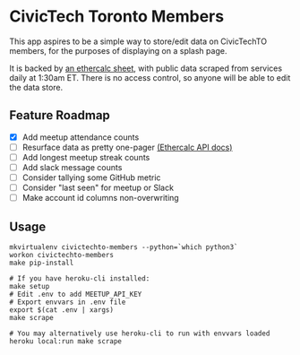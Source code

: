 # CivicTech Toronto Members

This app aspires to be a simple way to store/edit data on CivicTechTO
members, for the purposes of displaying on a splash page.

It is backed by [an ethercalc sheet][sheet], with public data scraped
from services daily at 1:30am ET. There is no access control, so anyone
will be able to edit the data store.

   [sheet]: https://ethercalc.org/civictechto-members

## Feature Roadmap

- [x] Add meetup attendance counts
- [ ] Resurface data as pretty one-pager [(Ethercalc API
  docs)](https://github.com/audreyt/ethercalc/blob/master/API.md)
- [ ] Add longest meetup streak counts
- [ ] Add slack message counts
- [ ] Consider tallying some GitHub metric
- [ ] Consider "last seen" for meetup or Slack
- [ ] Make account id columns non-overwriting

## Usage

```
mkvirtualenv civictechto-members --python=`which python3`
workon civictechto-members
make pip-install

# If you have heroku-cli installed:
make setup
# Edit .env to add MEETUP_API_KEY
# Export envvars in .env file
export $(cat .env | xargs)
make scrape

# You may alternatively use heroku-cli to run with envvars loaded
heroku local:run make scrape
```
